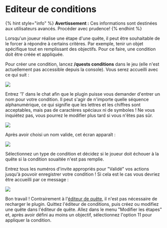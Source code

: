 # Editeur de conditions

{% hint style="info" %}
**Avertissement :** Ces informations sont destinées aux utilisateurs avancés. Procéder avec prudence!
{% endhint %}

Lorsqu'un joueur réalise une étape d'une quête, il peut être souhaitable de le forcer à répondre à certains critères. Par exemple, tenir un objet spécifique tout en remplissant des objectifs. Pour ce faire, une condition doit être créée et appliquée.

Pour créer une condition, lancez **/quests conditions** dans le jeu (elle n'est actuellement pas accessible depuis la console). Vous serez accueilli avec ce qui suit :

![](https://camo.githubusercontent.com/7c7cf8db7760543f731b49ec61ef1651886830e96b79c7ce4afb6741f53bb7dc/68747470733a2f2f692e696d6775722e636f6d2f6c7148626f4b492e706e67)

Entrez '1' dans le chat afin que le plugin puisse vous demander d'entrer un nom pour votre condition. Il peut s'agir de n'importe quelle séquence alphanumérique, ce qui signifie que les lettres et les chiffres sont acceptables, mais pas de caractères spéciaux ni de symboles ! Ne vous inquiétez pas, vous pourrez le modifier plus tard si vous n'êtes pas sûr.

![](https://camo.githubusercontent.com/80bc88d8dbcfb01e7f684ed12c65c2c70a7ee519140d459dd8bcf8111327b091/68747470733a2f2f692e696d6775722e636f6d2f50446d734a5a482e706e67)

Après avoir choisi un nom valide, cet écran apparaît :

![](https://camo.githubusercontent.com/23267d859c71ffcb3cd6f4123060c813a2d75817eb8c8a1f535f17c7f4fc2338/68747470733a2f2f692e696d6775722e636f6d2f455379363872492e706e67)

Sélectionnez un type de condition et décidez si le joueur doit échouer à la quête si la condition souaitée n'est pas remplie.

Entrez tous les numéros d'invite appropriés pour "Validé" vos actions jusqu'à pouvoir enregistrer votre condition ! Si cela est le cas vous devriez être accueilli par ce message :

![](https://camo.githubusercontent.com/0d1d5364054060a0c53960ba9542f09e4c415440d1680ba320dc2757328f247b/68747470733a2f2f692e696d6775722e636f6d2f6c657177796b672e706e67)

Bon travail ! Contrairement à l'[éditeur de quête](../setup/quests-editor.md), il n'est pas nécessaire de recharger le plugin. Quittez l'éditeur de conditions, puis créez ou modifiez une quête dans l'éditeur de quête. Allez dans le menu "Modifier les étapes" et, après avoir défini au moins un objectif, sélectionnez l'option 11 pour appliquer la condition.
